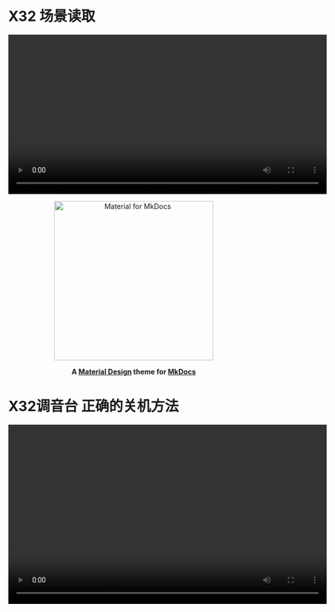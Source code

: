 
# X32 场景读取

<body>
  <script src="https://vjs.zencdn.net/7.20.3/video.min.js"></script>
  <video
    id="my-video"
    class="video-js"
    controls
    preload="auto"
    width="640"
    height="320"
  >
    <source src="./source/X32/video/X32_LoadScene.mp4" type="video/mp4" />
  </video>
</body>





<p align="center">
  <a href="https://squidfunk.github.io/mkdocs-material/">
    <img src="https://raw.githubusercontent.com/squidfunk/mkdocs-material/master/.github/assets/logo.svg" width="320" alt="Material for MkDocs">
  </a>
</p>

<p align="center">
  <strong>
    A 
    <a href="https://material.io/">Material Design</a> 
    theme for 
    <a href="https://www.mkdocs.org/">MkDocs</a>
  </strong>
</p>


# X32调音台 正确的关机方法
<p align="center">
<body>
  <script src="https://vjs.zencdn.net/7.20.3/video.min.js"></script>
  <video
    id="my-video"
    class="video-js"
    controls
    preload="auto"
    width="640"
    height="360"
  >
    <source src="./source/X32/video/X32_Poweroff.mp4" type="video/mp4" />
  </video>
  </p>
</body>